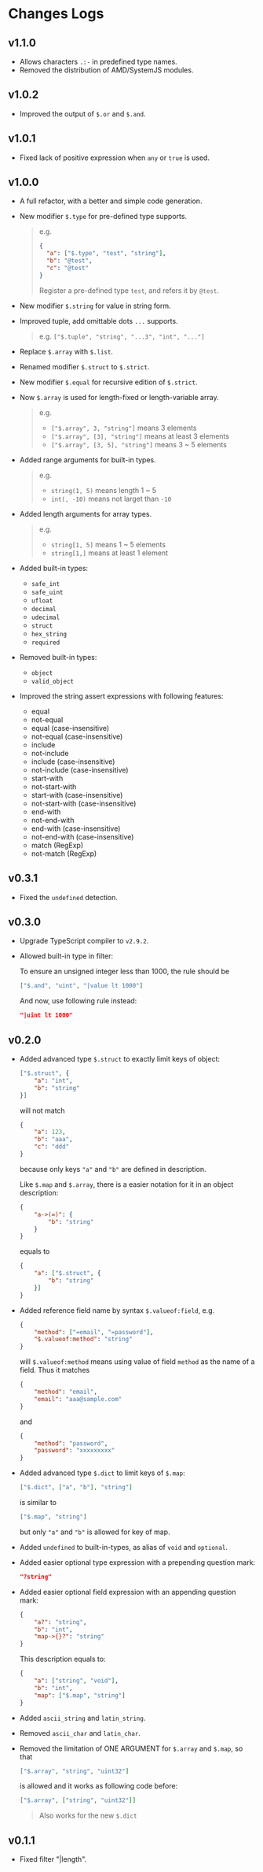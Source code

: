# Changes Logs

## v1.1.0

- Allows characters `.:-` in predefined type names.
- Removed the distribution of AMD/SystemJS modules.

## v1.0.2

- Improved the output of `$.or` and `$.and`.

## v1.0.1

- Fixed lack of positive expression when `any` or `true` is used.

## v1.0.0

- A full refactor, with a better and simple code generation.

- New modifier `$.type` for pre-defined type supports.

    > e.g.
    >
    > ```json
    > {
    >   "a": ["$.type", "test", "string"],
    >   "b": "@test",
    >   "c": "@test"
    > }
    > ```
    >
    > Register a pre-defined type `test`, and refers it by `@test`.

- New modifier `$.string` for value in string form.

- Improved tuple, add omittable dots `...` supports.

    > e.g. `["$.tuple", "string", "...3", "int", "..."]`

- Replace `$.array` with `$.list`.

- Renamed modifier `$.struct` to `$.strict`.

- New modifier `$.equal` for recursive edition of `$.strict`.

- Now `$.array` is used for length-fixed or length-variable array.

    > e.g.
    > - `["$.array", 3, "string"]` means 3 elements
    > - `["$.array", [3], "string"]` means at least 3 elements
    > - `["$.array", [3, 5], "string"]` means 3 ~ 5 elements

- Added range arguments for built-in types.

    > e.g.
    > - `string(1, 5)` means length 1 ~ 5
    > - `int(, -10)` means not larget than `-10`

- Added length arguments for array types.

    > e.g.
    > - `string[1, 5]` means 1 ~ 5 elements
    > - `string[1,]` means at least 1 element

- Added built-in types:

    - `safe_int`
    - `safe_uint`
    - `ufloat`
    - `decimal`
    - `udecimal`
    - `struct`
    - `hex_string`
    - `required`

- Removed built-in types:

    - `object`
    - `valid_object`

- Improved the string assert expressions with following features:

    - equal
    - not-equal
    - equal (case-insensitive)
    - not-equal (case-insensitive)
    - include
    - not-include
    - include (case-insensitive)
    - not-include (case-insensitive)
    - start-with
    - not-start-with
    - start-with (case-insensitive)
    - not-start-with (case-insensitive)
    - end-with
    - not-end-with
    - end-with (case-insensitive)
    - not-end-with (case-insensitive)
    - match (RegExp)
    - not-match (RegExp)

## v0.3.1

- Fixed the `undefined` detection.

## v0.3.0

-   Upgrade TypeScript compiler to `v2.9.2`.
-   Allowed built-in type in filter:

    To ensure an unsigned integer less than 1000, the rule should be

    ```json
    ["$.and", "uint", "|value lt 1000"]
    ```

    And now, use following rule instead:

    ```json
    "|uint lt 1000"
    ```

## v0.2.0

-   Added advanced type `$.struct` to exactly limit keys of object:

    ```json
    ["$.struct", {
        "a": "int",
        "b": "string"
    }]
    ```

    will not match

    ```json
    {
        "a": 123,
        "b": "aaa",
        "c": "ddd"
    }
    ```

    because only keys `"a"` and `"b"` are defined in description.

    Like `$.map` and `$.array`, there is a easier notation for it in an object
    description:

    ```json
    {
        "a->(=)": {
            "b": "string"
        }
    }
    ```

    equals to

    ```json
    {
        "a": ["$.struct", {
            "b": "string"
        }]
    }
    ```

-   Added reference field name by syntax `$.valueof:field`, e.g.

    ```json
    {
        "method": ["=email", "=password"],
        "$.valueof:method": "string"
    }
    ```

    will `$.valueof:method` means using value of field `method` as the name of 
    a field. Thus it matches

    ```json
    {
        "method": "email",
        "email": "aaa@sample.com"
    }
    ```

    and

    ```json
    {
        "method": "password",
        "password": "xxxxxxxxx"
    }
    ```

-   Added advanced type `$.dict` to limit keys of `$.map`:

    ```json
    ["$.dict", ["a", "b"], "string"]
    ```

    is similar to 

    ```json
    ["$.map", "string"]
    ```

    but only `"a"` and `"b"` is allowed for key of map.

-   Added `undefined` to built-in-types, as alias of `void` and `optional`.

-   Added easier optional type expression with a prepending question mark:

    ```json
    "?string"
    ```

-   Added easier optional field expression with an appending question mark:

    ```json
    {
        "a?": "string",
        "b": "int",
        "map->{}?": "string"
    }
    ```

    This description equals to:

    ```json
    {
        "a": ["string", "void"],
        "b": "int",
        "map": ["$.map", "string"]
    }
    ```

-   Added `ascii_string` and `latin_string`.

-   Removed `ascii_char` and `latin_char`.

-   Removed the limitation of ONE ARGUMENT for `$.array` and `$.map`, so that

    ```json
    ["$.array", "string", "uint32"]
    ```

    is allowed and it works as following code before:

    ```json
    ["$.array", ["string", "uint32"]]
    ```

    > Also works for the new `$.dict`

## v0.1.1

- Fixed filter "|length".
